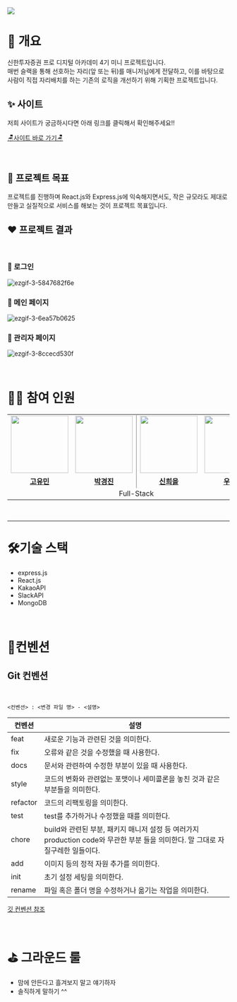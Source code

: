 <!--# ShitDown -->
<img src="https://capsule-render.vercel.app/api?type=venom&color=b1e4f2&height=150&section=header&text=Shit!%20Down&fontSize=50&animation=twinkling&fontColor=f5c4ed" />

# 🎀 개요
신한투자증권 프로 디지털 아카데미 4기 미니 프로젝트입니다. <br />
매번 슬랙을 통해 선호하는 자리(앞 또는 뒤)를 매니저님에게 전달하고, 이를 바탕으로 사람이 직접 자리배치를 하는 기존의 로직을 개선하기 위해 기획한 프로젝트입니다.
<br />
## ✨ 사이트
저희 사이트가 궁금하시다면 아래 링크를 클릭해서 확인해주세요!!
<p>
  <a href="http://3.34.21.55:3001/">🪑사이트 바로 가기🪑</a>
</p>
<br />

## 👑 프로젝트 목표
프로젝트를 진행하며 React.js와 Express.js에 익숙해지면서도, 작은 규모라도 제대로 만들고 실질적으로 서비스를 해보는 것이 프로젝트 목표입니다.
<br />

## ❤ 프로젝트 결과
<br />

### 🐾 로그인
![ezgif-3-5847682f6e](https://github.com/Pda4thMiniProject4th/.github/assets/83682424/b7792809-3414-448e-8382-e86ac0740989)

### 🐾 메인 페이지
![ezgif-3-6ea57b0625](https://github.com/Pda4thMiniProject4th/.github/assets/83682424/1ac61d11-2873-4a1b-8e5c-906493d347a9)

### 🐾 관리자 페이지
![ezgif-3-8ccecd530f](https://github.com/Pda4thMiniProject4th/.github/assets/83682424/3413887d-6953-4cea-8bca-590226092e11)

<br />

 # 👋🏻 참여 인원
<table style="border: 0.5 solid gray">
 <tr>
    <td align="center"><a href="https://github.com/ymkdev"><img src="https://avatars.githubusercontent.com/ymkdev" width="130px;" alt=""></td>
    <td align="center" style="border-right : 0.5px solid gray"><a href="https://github.com/janjinn"><img src="https://avatars.githubusercontent.com/janjinn" width="130px;" alt=""></td>
    <td align="center"><a href="https://github.com/ShinHeeEul"><img src="https://avatars.githubusercontent.com/ShinHeeEul" width="130px;" alt=""></td>
    <td align="center" style="border-right : 0.5px solid gray"><a href="https://github.com/sdc05103"><img src="https://avatars.githubusercontent.com/sdc05103" width="130px;" alt=""></td>

  </tr>
  <tr>
    <td align="center"><a href="https://github.com/ymkdev"><b>고유민</b></td>
    <td align="center"style="border-right : 0.5px solid gray"><a href="https://github.com/janjinn" ><b>박경진</b></td>
    <td align="center"><a href="https://github.com/ShinHeeEul"><b>신희을</b></td>
    <td align="center"style="border-right : 0.5px solid gray"><a href="https://github.com/sdc05103" ><b>우채윤</b></td>
  </tr>

  <tr>
    <td align = "center" colspan = "4" style="border-right : 0.5px solid gray">Full-Stack</td>
  </tr>
</table>

<br/>

---

# 🛠기술 스택
- express.js
- React.js
- KakaoAPI
- SlackAPI
- MongoDB
<br />

# 🎨컨벤션
## Git 컨벤션

<br />

```
<컨벤션> : <변경 파일 명> - <설명>
```

| 컨벤션 | 설명 |
|--------|------|
| feat | 새로운 기능과 관련된 것을 의미한다.|
 | fix | 오류와 같은 것을 수정했을 때 사용한다.|
 | docs | 문서와 관련하여 수정한 부분이 있을 때 사용한다.|
 | style | 코드의 변화와 관련없는 포맷이나 세미콜론을 놓친 것과 같은 부분들을 의미한다.|
 | refactor | 코드의 리팩토링을 의미한다.|
 | test | test를 추가하거나 수정했을 때를 의미한다.|
 | chore | build와 관련된 부분, 패키지 매니저 설정 등 여러가지 production code와 무관한 부분 들을 의미한다. 말 그대로 자질구레한 일들이다.|
 | add | 이미지 등의 정적 자원 추가를 의미한다.|
 | init | 초기 설정 세팅을 의미한다.|
 | rename | 파일 혹은 폴더 명을 수정하거나 옮기는 작업을 의미한다.|

 [깃 컨벤션 참조](https://velog.io/@devholic/%EC%9A%B0%ED%85%8C%EC%BD%94-6%EA%B8%B0-%EB%8F%84%EC%A0%84%EA%B8%B0-%EC%BB%A4%EB%B0%8B-%EC%BB%A8%EB%B2%A4%EC%85%98-%EC%84%A4%EC%A0%95-Udacity-%EC%BB%A8%EB%B2%A4%EC%85%98-%EB%B2%88%EC%97%AD-%EB%B0%8F-%EC%A0%95%EB%A6%AC)

<br />


# ⛳ 그라운드 룰
- 맘에 안든다고 흘겨보지 말고 얘기하자
- 솔직하게 말하기 ^^
